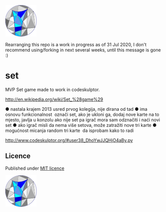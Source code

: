 ![logo](repo-python.png)

Rearranging this repo is a work in progress as of 31 Jul 2020, I don't recommend using/forking in next several weeks, until this message is gone :)

# set
MVP Set game made to work in codeskulptor.


http://en.wikipedia.org/wiki/Set_%28game%29

● nastala krajem 2013 usred prvog kolegija, nije dirana od tad
● ima osnovu funkcionalnost ­ označi set, ako je ukloni ga, dodaj nove karte na to
mjesto, javlja u konzolu ako nije set pa igrač mora sam odznačiti i naći novi set
● ako igrač misli da nema više setova, može zatražiti nove tri karte
● mogućnost micanja random tri karte ­ da isprobam kako to radi

http://www.codeskulptor.org/#user38_DhoYwJJQHjO4aBy.py


## Licence
Published under [MIT licence](LICENCE)

![logo](repo-python.png)
